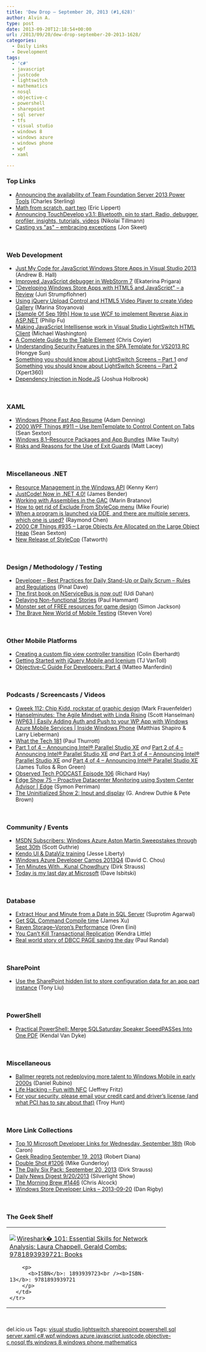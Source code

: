 ```yaml
---
title: 'Dew Drop – September 20, 2013 (#1,628)'
author: Alvin A.
type: post
date: 2013-09-20T12:18:54+00:00
url: /2013/09/20/dew-drop-september-20-2013-1628/
categories:
  - Daily Links
  - Development
tags:
  - 'c#'
  - javascript
  - justcode
  - lightswitch
  - mathematics
  - nosql
  - objective-c
  - powershell
  - sharepoint
  - sql server
  - tfs
  - visual studio
  - windows 8
  - windows azure
  - windows phone
  - wpf
  - xaml

---
```

### <a name="top"></a>Top Links

  * <a href="http://blogs.msdn.com/b/visualstudioalm/archive/2013/09/19/announcing-the-availability-of-team-foundation-server-2013-power-tools.aspx" target="_blank">Announcing the availability of Team Foundation Server 2013 Power Tools</a> (Charles Sterling)
  * <a href="http://ericlippert.com/2013/09/19/math-from-scratch-part-two/?utm_source=rss&utm_medium=rss&utm_campaign=math-from-scratch-part-two" target="_blank">Math from scratch, part two</a> (Eric Lippert)
  * <a href="http://blogs.msdn.com/b/nikolait/archive/2013/09/19/announcing-touchdevelop-v3-1-bluetooth-debugger-and-more.aspx" target="_blank">Announcing TouchDevelop v3.1: Bluetooth, pin to start, Radio, debugger, profiler, insights, tutorials, videos</a> (Nikolai Tillmann)
  * <a href="http://feedproxy.google.com/~r/JonSkeetCodingBlog/~3/vjrMXb_LK48/casting-vs-quot-as-quot-embracing-exceptions.aspx" target="_blank">Casting vs "as" &#8211; embracing exceptions</a> (Jon Skeet)

&#160;

### <a name="web"></a>Web Development

  * <a href="http://blogs.msdn.com/b/visualstudioalm/archive/2013/09/19/just-my-code-for-javascript-windows-store-apps-in-visual-studio-2013.aspx" target="_blank">Just My Code for JavaScript Windows Store Apps in Visual Studio 2013</a> (Andrew B. Hall)
  * <a href="http://blog.jetbrains.com/webstorm/2013/09/improved-javascript-debugger-in-webstorm-7/?utm_source=rss&utm_medium=rss&utm_campaign=improved-javascript-debugger-in-webstorm-7" target="_blank">Improved JavaScript debugger in WebStorm 7</a> (Ekaterina Prigara)
  * <a href="http://feeds.dzone.com/~r/zones/books/~3/kTtZ25zpWqc/developing-windows-store-apps" target="_blank">"Developing Windows Store Apps with HTML5 and JavaScript" &#8211; a Review</a> (Juri Strumpflohner)
  * <a href="http://www.infragistics.com/community/blogs/marina_stoyanova/archive/2013/09/19/using-jquery-upload-control-and-html5-video-player-to-create-video-gallery.aspx" target="_blank">Using jQuery Upload Control and HTML5 Video Player to create Video Gallery</a> (Marina Stoyanova)
  * <a href="http://blogs.msdn.com/b/codefx/archive/2013/09/20/sample-of-sep-19th-how-to-use-wcf-to-implement-reverse-ajax-in-asp-net.aspx" target="_blank">[Sample Of Sep 19th] How to use WCF to implement Reverse Ajax in ASP.NET</a> (Philip Fu)
  * <a href="http://lightswitchhelpwebsite.com/Blog/tabid/61/EntryId/2221/Making-JavaScript-Intellisense-work-in-Visual-Studio-LightSwitch-HTML-Client.aspx" target="_blank">Making JavaScript Intellisense work in Visual Studio LightSwitch HTML Client</a> (Michael Washington)
  * <a href="http://css-tricks.com/complete-guide-table-element/" target="_blank">A Complete Guide to the Table Element</a> (Chris Coyier)
  * <a href="http://blogs.msdn.com/b/webdev/archive/2013/09/20/understanding-security-features-in-spa-template.aspx" target="_blank">Understanding Security Features in the SPA Template for VS2013 RC</a> (Hongye Sun)
  * <a href="http://xpert360.wordpress.com/2013/09/19/something-you-should-know-about-lightswitch-screens-part-1/" target="_blank">Something you should know about LightSwitch Screens – Part 1</a> _and_ <a href="http://xpert360.wordpress.com/2013/09/19/something-you-should-know-about-lightswitch-screens-part-2/" target="_blank">Something you should know about LightSwitch Screens – Part 2</a> (Xpert360)
  * <a href="http://tech.i.tv/09-17-2013/dependency-injection-in-nodejs/" target="_blank">Dependency Injection in Node.JS</a> (Joshua Holbrook)

&#160;

### <a name="silverlight"></a>XAML

  * <a href="http://blogs.windows.com/windows_phone/b/wpdev/archive/2013/09/19/windows-phone-fast-app-resume.aspx" target="_blank">Windows Phone Fast App Resume</a> (Adam Denning)
  * <a href="http://wpf.2000things.com/2013/09/20/911-use-itemtemplate-to-control-content-on-tabs/" target="_blank">2000 WPF Things #911 – Use ItemTemplate to Control Content on Tabs</a> (Sean Sexton)
  * <a href="http://feedproxy.google.com/~r/mtaulty/~3/SGbjcI54xI0/windows-8-1-resource-packages-and-app-bundles.aspx" target="_blank">Windows 8.1–Resource Packages and App Bundles</a> (Mike Taulty)
  * <a href="http://mobile.dzone.com/articles/exit-guards-risks-and-reasons" target="_blank">Risks and Reasons for the Use of Exit Guards</a> (Matt Lacey)

&#160;

### <a name="dotnet"></a>Miscellaneous .NET

  * <a href="http://visualstudiomagazine.com/articles/2013/09/01/get-a-handle-on-the-windows-api.aspx" target="_blank">Resource Management in the Windows API</a> (Kenny Kerr)
  * <a href="http://feedproxy.google.com/~r/Telerik/~3/EgIrVzntQOw/justcode-now-in-net-4-0" target="_blank">JustCode! Now in .NET 4.0!</a> (James Bender)
  * <a href="http://feedproxy.google.com/~r/Telerik/~3/WJ4Rifrs6-4/working-with-assemblies-in-the-global-assembly-cache" target="_blank">Working with Assemblies in the GAC</a> (Marin Bratanov)
  * <a href="http://mikefourie.wordpress.com/2013/09/20/how-to-get-rid-of-exclude-from-stylecop-menu/" target="_blank">How to get rid of Exclude From StyleCop menu</a> (Mike Fourie)
  * <a href="http://blogs.msdn.com/b/oldnewthing/archive/2013/09/19/10450315.aspx" target="_blank">When a program is launched via DDE, and there are multiple servers, which one is used?</a> (Raymond Chen)
  * <a href="http://csharp.2000things.com/2013/09/20/935-large-objects-are-allocated-on-the-large-object-heap/" target="_blank">2000 C# Things #935 – Large Objects Are Allocated on the Large Object Heap</a> (Sean Sexton)
  * <a href="http://feedproxy.google.com/~r/geekswithblogs/~3/q0YWit6ZAbU/new-release-of-stylecop-again.aspx" target="_blank">New Release of StyleCop</a> (Tatworth)

&#160;

### <a name="design"></a>Design / Methodology / Testing

  * <a href="http://blog.sqlauthority.com/2013/09/20/developer-best-practices-for-daily-stand-up-or-daily-scrum-rules-and-regulations/" target="_blank">Developer – Best Practices for Daily Stand-Up or Daily Scrum – Rules and Regulations</a> (Pinal Dave)
  * <a href="http://feedproxy.google.com/~r/UdiDahan-TheSoftwareSimplist/~3/9D1fY_Lj-_g/" target="_blank">The first book on NServiceBus is now out!</a> (Udi Dahan)
  * <a href="http://feeds.dzone.com/~r/zones/agile/~3/FSuuNDDGFmc/delaying-non-functional" target="_blank">Delaying Non-functional Stories</a> (Paul Hammant)
  * <a href="http://www.codeproject.com/Articles/641784/Monster-set-of-FREE-resources-for-game-design" target="_blank">Monster set of FREE resources for game design</a> (Simon Jackson)
  * <a href="http://feedproxy.google.com/~r/TestStudio/~3/hj2_eBH7H3U/The-Brave-New-World-of-Mobile-Testing.aspx" target="_blank">The Brave New World of Mobile Testing</a> (Steven Vore)

&#160;

### <a name="mobile"></a>Other Mobile Platforms

  * <a href="http://www.scottlogic.com/blog/2013/09/20/creating-a-custom-flip-view-controller-transition.html" target="_blank">Creating a custom flip view controller transition</a> (Colin Eberhardt)
  * <a href="http://www.icenium.com/blog/icenium-team-blog/2013/09/19/getting-started-with-jquery-mobile-and-icenium" target="_blank">Getting Started with jQuery Mobile and Icenium</a> (TJ VanToll)
  * <a href="http://feedproxy.google.com/~r/iosdevblog/~3/oBP2Z7HDarE/" target="_blank">Objective-C Guide For Developers: Part 4</a> (Matteo Manferdini)

&#160;

### <a name="podcasts"></a>Podcasts / Screencasts / Videos

  * <a href="http://gweek.libsyn.com/gweek-112-chip-kidd-rockstar-of-graphic-design" target="_blank">Gweek 112: Chip Kidd, rockstar of graphic design</a> (Mark Frauenfelder)
  * <a href="http://feedproxy.google.com/~r/HanselminutesWMA/~3/8M7i-HJ_2gQ/default.aspx" target="_blank">Hanselminutes: The Agile Mindset with Linda Rising</a> (Scott Hanselman)
  * <a href="http://channel9.msdn.com/Shows/Inside+Windows+Phone/IWP63--Easily-Adding-Auth-and-Push-to-your-WP-App-with-Windows-Azure-Mobile-Services" target="_blank">IWP63 | Easily Adding Auth and Push to your WP App with Windows Azure Mobile Services | Inside Windows Phone</a> (Matthias Shapiro & Larry Lieberman)
  * <a href="http://winsupersite.com/podcasts/what-tech-181" target="_blank">What the Tech 181</a> (Paul Thurrott)
  * <a href="http://software.intel.com/en-us/videos/part-1-of-4-announcing-intel-parallel-studio-xe" target="_blank">Part 1 of 4 &#8211; Announcing Intel® Parallel Studio XE</a> _and_ <a href="http://software.intel.com/en-us/videos/part-2-of-4-announcing-intel-parallel-studio-xe" target="_blank">Part 2 of 4 &#8211; Announcing Intel® Parallel Studio XE</a> _and_ <a href="http://software.intel.com/en-us/videos/part-3-of-4-announcing-intel-parallel-studio-xe" target="_blank">Part 3 of 4 &#8211; Announcing Intel® Parallel Studio XE</a> _and_ <a href="http://software.intel.com/en-us/videos/part-4-of-4-announcing-intel-parallel-studio-xe" target="_blank">Part 4 of 4 &#8211; Announcing Intel® Parallel Studio XE</a> (James Tullos & Ron Green)
  * <a href="http://www.windowsobserver.com/2013/09/19/observed-tech-podcast-episode-106/" target="_blank">Observed Tech PODCAST Episode 106</a> (Richard Hay)
  * <a href="http://channel9.msdn.com/Shows/Edge/Edge-Show-75--Proactive-Datacenter-Monitoring-using-System-Center-Advisor" target="_blank">Edge Show 75 – Proactive Datacenter Monitoring using System Center Advisor | Edge</a> (Symon Perriman)
  * <a href="https://www.youtube.com/watch?v=okBIaKt5_IQ&feature=autoshare" target="_blank">The Uninitialized Show 2: Input and display</a> (G. Andrew Duthie & Pete Brown)

&#160;

### <a name="events"></a>Community / Events

  * <a href="http://weblogs.asp.net/scottgu/archive/2013/09/20/msdn-subscribers-windows-azure-aston-martin-sweepstakes-through-sept-30th.aspx" target="_blank">MSDN Subscribers: Windows Azure Aston Martin Sweepstakes through Sept 30th</a> (Scott Guthrie)
  * <a href="http://feedproxy.google.com/~r/JesseLiberty-SilverlightGeek/~3/et2n14hHIpg/" target="_blank">Kendo UI & DataViz training</a> (Jesse Liberty)
  * <a href="http://blogs.msdn.com/b/usisvde/archive/2013/09/19/windows-azure-developer-camps-2013q4.aspx" target="_blank">Windows Azure Developer Camps 2013Q4</a> (David C. Chou)
  * <a href="http://feeds.feedblitz.com/~/46769337/0/dirkstrauss~Ten-Minutes-With%e2%80%a6Kunal-Chowdhury" target="_blank">Ten Minutes With…Kunal Chowdhury</a> (Dirk Strauss)
  * <a href="http://davedev.net/?p=5121&utm_source=rss&utm_medium=rss&utm_campaign=today-is-my-last-day-at-microsoft" target="_blank">Today is my last day at Microsoft</a> (Dave Isbitski)

&#160;

### <a name="sql"></a>Database

  * <a href="http://feedproxy.google.com/~r/sqlservercurry/blog/~3/WUGdD6sM58I/extract-hour-and-minute-from-date-in.html" target="_blank">Extract Hour and Minute from a Date in SQL Server</a> (Suprotim Agarwal)
  * <a href="http://www.sqlservercentral.com/blogs/james-sql-footprint/2013/09/19/get-sql-command-compile-time/" target="_blank">Get SQL Command Compile time</a> (James Xu)
  * <a href="http://feedproxy.google.com/~r/AyendeRahien/~3/hKMnhdQzZTQ/raven-storage-vorons-performance" target="_blank">Raven Storage–Voron’s Performance</a> (Oren Eini)
  * <a href="http://feedproxy.google.com/~r/BrentOzar-SqlServerDba/~3/ctrlFd9FGp0/" target="_blank">You Can’t Kill Transactional Replication</a> (Kendra Little)
  * <a href="http://feedproxy.google.com/~r/PaulSRandal/~3/_fkknM3Yn40/" target="_blank">Real world story of DBCC PAGE saving the day</a> (Paul Randal)

&#160;

### <a name="sp"></a>SharePoint

  * <a href="http://blogs.msdn.com/b/officeapps/archive/2013/09/19/use-the-sharepoint-hidden-list-to-store-configuration-data-for-an-app-part-instance.aspx" target="_blank">Use the SharePoint hidden list to store configuration data for an app part instance</a> (Tony Liu)

&#160;

### <a name="ps"></a>PowerShell

  * <a href="http://www.sqlservercentral.com/blogs/kendalvandyke/2013/09/19/practical-powershell-merge-sqlsaturday-speaker-speedpasses-into-one-pdf/" target="_blank">Practical PowerShell: Merge SQLSaturday Speaker SpeedPASSes Into One PDF</a> (Kendal Van Dyke)

&#160;

### <a name="misc"></a>Miscellaneous

  * <a href="http://feedproxy.google.com/~r/wmexperts/~3/c6d-rRW_uXI/story01.htm" target="_blank">Ballmer regrets not redeploying more talent to Windows Mobile in early 2000s</a> (Daniel Rubino)
  * <a href="http://feedproxy.google.com/~r/CsharpOnTheFritz/~3/7xBh2psJFcU/life-hacking-fun-with-nfc" target="_blank">Life Hacking &#8211; Fun with NFC</a> (Jeffrey Fritz)
  * <a href="http://feedproxy.google.com/~r/TroyHunt/~3/LaoSye4SFtw/for-your-security-please-email-your.html" target="_blank">For your security, please email your credit card and driver’s license (and what PCI has to say about that)</a> (Troy Hunt)

&#160;

### <a name="links"></a>More Link Collections

  * <a href="http://blogs.msdn.com/b/robcaron/archive/2013/09/19/top-10-microsoft-developer-links-for-wednesday-september-18th.aspx" target="_blank">Top 10 Microsoft Developer Links for Wednesday, September 18th</a> (Rob Caron)
  * <a href="http://feeds.regulargeek.com/~r/RegularGeek/~3/TguEVvdH05M/" target="_blank">Geek Reading September 19, 2013</a> (Robert Diana)
  * <a href="http://afreshcup.com/home/2013/9/20/double-shot-1206.html" target="_blank">Double Shot #1206</a> (Mike Gunderloy)
  * <a href="http://feeds.feedblitz.com/~/46767718/0/dirkstrauss~The-Daily-Six-Pack-September" target="_blank">The Daily Six Pack: September 20, 2013</a> (Dirk Strauss)
  * <a href="http://feedproxy.google.com/~r/silverlightshow/~3/HF_OIwsqivI/Daily-News-Digest-9-20-2013.aspx" target="_blank">Daily News Digest 9/20/2013</a> (Silverlight Show)
  * <a href="http://feedproxy.google.com/~r/ReflectivePerspective/~3/2SIKYHlE6yI/" target="_blank">The Morning Brew #1446</a> (Chris Alcock)
  * <a href="http://feedproxy.google.com/~r/DanRigby/~3/kvua2v5aeB4/" target="_blank">Windows Store Developer Links &#8211; 2013-09-20</a> (Dan Rigby)

&#160;

### <a name="shelf"></a>The Geek Shelf

<div id="scid:7dc1bd33-94bd-46fd-a20b-0131235bcd47:82b1de81-2962-4a53-a429-bc4b4990f7ae" class="wlWriterEditableSmartContent" style="float: none; padding-bottom: 0px; padding-top: 0px; padding-left: 0px; margin: 0px; display: inline; padding-right: 0px">
  <table cellspacing="0" cellpadding="2" width="400" border="0" unselectable="on">
    <tr>
      <td valign="top" width="400">
        <p>
          <a title="Wireshark� 101: Essential Skills for Network Analysis: Laura Chappell, Gerald Combs: 9781893939721: Books" href="http://www.amazon.com/exec/obidos/ASIN/1893939723/alvinashcraft-20"><img data-recalc-dims="1" decoding="async" src="https://i0.wp.com/images.amazon.com/images/P/1893939723.01.MZZZZZZZ.jpg?w=660" border="0" align="left" style="float:left" />Wireshark� 101: Essential Skills for Network Analysis: Laura Chappell, Gerald Combs: 9781893939721: Books</a>
        </p>
        
        <p>
          <b>ISBN</b>: 1893939723<br /><b>ISBN-13</b>: 9781893939721
        </p>
      </td>
    </tr>
  </table>
</div>

&#160;

<div id="scid:0767317B-992E-4b12-91E0-4F059A8CECA8:a0bee788-cc56-4b0c-ae25-afe81753b763" class="wlWriterEditableSmartContent" style="float: none; padding-bottom: 0px; padding-top: 0px; padding-left: 0px; margin: 0px; display: inline; padding-right: 0px">
  del.icio.us Tags: <a href="http://del.icio.us/popular/visual+studio" rel="tag">visual studio</a>,<a href="http://del.icio.us/popular/lightswitch" rel="tag">lightswitch</a>,<a href="http://del.icio.us/popular/sharepoint" rel="tag">sharepoint</a>,<a href="http://del.icio.us/popular/powershell" rel="tag">powershell</a>,<a href="http://del.icio.us/popular/sql+server" rel="tag">sql server</a>,<a href="http://del.icio.us/popular/xaml" rel="tag">xaml</a>,<a href="http://del.icio.us/popular/c%23" rel="tag">c#</a>,<a href="http://del.icio.us/popular/wpf" rel="tag">wpf</a>,<a href="http://del.icio.us/popular/windows+azure" rel="tag">windows azure</a>,<a href="http://del.icio.us/popular/javascript" rel="tag">javascript</a>,<a href="http://del.icio.us/popular/justcode" rel="tag">justcode</a>,<a href="http://del.icio.us/popular/objective-c" rel="tag">objective-c</a>,<a href="http://del.icio.us/popular/nosql" rel="tag">nosql</a>,<a href="http://del.icio.us/popular/tfs" rel="tag">tfs</a>,<a href="http://del.icio.us/popular/windows+8" rel="tag">windows 8</a>,<a href="http://del.icio.us/popular/windows+phone" rel="tag">windows phone</a>,<a href="http://del.icio.us/popular/mathematics" rel="tag">mathematics</a>
</div>
